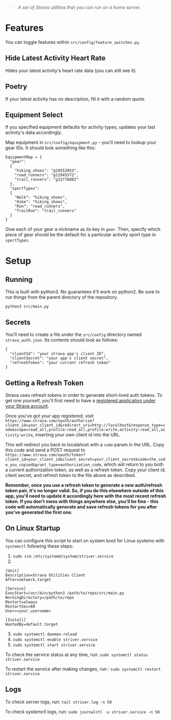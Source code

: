 > *A set of Strava utilities that you can run on a home server.*

# Features
You can toggle features within `src/config/feature_switches.py`.

## Hide Latest Activity Heart Rate
Hides your latest activity's heart rate data (you can still see it).

## Poetry
If your latest activity has no description, fill it with a random quote.

## Equipment Select
If you specified equipment defaults for activity types, updates your last activity's data accordingly.

Map equipment in `src/config/equipment.py` - you'll need to lookup your gear IDs. It should look something like this:

```
EquipmentMap = {
  "gear":
  {
    "hiking_shoes": "g10352053",
    "road_runners": "g12945572",
    "trail_runners": "g12776882"
  },
  "sportTypes":
  {
    "Walk": "hiking_shoes",
    "Hike": "hiking_shoes",
    "Run": "road_runners",
    "TrailRun": "trail_runners"
  }
}
```

Give each of your gear a nickname as its key in `gear`. Then, specify which piece of gear should be the default for a particular activity sport type in `sportTypes`.

# Setup

## Running
This is built with python3. No guarantees it'll work on python2. Be sure to run things from the parent directory of the repository.

```
python3 src/main.py
```

## Secrets
You'll need to create a file under the `src/config` directory named `strava_auth.json`. Its contents should look as follows:

```
{
  "clientId": "your strava app's client ID",
  "clientSecret": "your app's client secret",
  "refreshToken": "your current refresh token"
}
```

## Getting a Refresh Token
Strava uses refresh tokens in order to generate short-lived auth tokens. To get one yourself, you'll first need to have a [registered application under your Strava account](https://www.strava.com/settings/api).

Once you've got your app registered, visit `https://www.strava.com/oauth/authorize?client_id=your_client_id&redirect_uri=http://localhost&response_type=code&scope=read_all,profile:read_all,profile:write,activity:read_all,activity:write`, inserting your own client id into the URL.

This will redirect you back to localahost with a `code` param in the URL. Copy this code and send a POST request to `https://www.strava.com/oauth/token?client_id=your_client_id&client_secret=your_client_secret&code=the_code_you_copied&grant_type=authorization_code`, which will return to you both a current authorization token, as well as a refresh token. Copy your client id, client secret, and refresh token to the file above as described.

**Remember, once you use a refresh token to generate a new auth/refresh token pair, it's no longer valid. So, if you do this elsewhere outside of this app, you'll need to update it accordingly here with the most recent refresh token. If you don't mess with things anywhere else, you'll be fine - this code will automatically generate and save refresh tokens for you after you've generated the first one.**

## On Linux Startup
You can configure this script to start on system boot for Linux systems with `systemctl` following these steps:

1. `sudo vim /etc/systemd/system/striver.service`
2.
```
[Unit]
Description=Strava Utilities Client
After=network.target

[Service]
ExecStart=/usr/bin/python3 /path/to/repo/src/main.py
WorkingDirectory=/path/to/repo
Restart=always
RestartSec=60
User=<your_username>

[Install]
WantedBy=default.target
```
3. `sudo systemctl daemon-reload`
4. `sudo systemctl enable striver.service`
5. `sudo systemctl start striver.service`

To check the service status at any time, run: `sudo systemctl status striver.service`

To restart the service after making changes, run : `sudo systemctl restart striver.service`

## Logs
To check server logs, run: `tail striver.log -n 50`

To check systemctl logs, run: `sudo journalctl -u striver.service -n 50`
